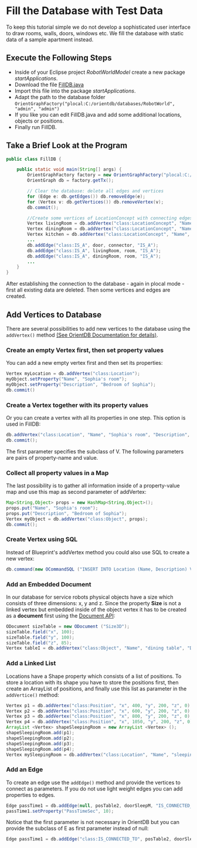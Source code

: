 # Fill the Database with Test Data
To keep this tutorial simple we do not develop a sophisticated user interface to draw rooms, walls, doors, windows etc. We  fill the database with static data of a sample apartment instead.

## Execute the Following Steps

* Inside of your Eclipse project *RobotWorldModel* create a new package *startApplications*.
* Download the file [FillDB.java](FillDB.java)
* Import this file into the package *startApplications*.
* Adapt the path to the database folder ``OrientGraphFactory("plocal:C:/orientdb/databases/RobotWorld", "admin", "admin")``
* If you like you can edit FillDB.java and add some additional locations, objects or positions.
* Finally run FillDB.

## Take a Brief Look at the Program


```java
public class FillDB {

	public static void main(String[] args) {
		OrientGraphFactory factory = new OrientGraphFactory("plocal:C:/orientdb/databases/RobotWorld", "admin", "admin");
		OrientGraph db = factory.getTx();

		// Clear the database: delete all edges and vertices
		for (Edge e: db.getEdges()) db.removeEdge(e);
		for (Vertex v: db.getVertices()) db.removeVertex(v);
		db.commit();

		//Create some vertices of LocationConcept with connecting edges
		Vertex livingRoom = db.addVertex("class:LocationConcept", "Name", "living room", "Description", "Room to talk to other people, to read, to watch TV, ...");
		Vertex diningRoom = db.addVertex("class:LocationConcept", "Name", "dining room", "Description", "Room to eat typically with a table and chairs");
		Vertex kitchen = db.addVertex("class:LocationConcept", "Name", "kitchen", "Description", "Room for cooking and to prepare meals");
		...
		db.addEdge("class:IS_A", door, connector, "IS_A");
		db.addEdge("class:IS_A", livingRoom, room, "IS_A");
		db.addEdge("class:IS_A", diningRoom, room, "IS_A");
		...
    }
}
```

After establishing the connection to the database - again in plocal mode - first all existing data are deleted. Then some vertices and edges are created.

## Add Vertices to Database
There are several possibilities to add new vertices to the database using the ``addVertex()`` method [(See OrientDB Documentation for details)](http://orientdb.com/docs/last/Graph-Database-Tinkerpop.html).

### Create an empty Vertex first, then set property values
You can add a new empty vertex first and then set its properties:

```java
Vertex myLocation = db.addVertex("class:Location");
myObject.setProperty("Name", "Sophia's room");
myObject.setProperty("Description", "Bedroom of Sophia");
db.commit()
```

### Create a Vertex together with its property values
Or you can create a vertex with all its properties in one step. This option is used in FillDB:

```java
db.addVertex("class:Location", "Name", "Sophia's room", "Description", "Bedroom of Sophia");
db.commit();
```

The first parameter specifies the subclass of V. The following parameters are pairs of property-name and value.

### Collect all property values in a Map
The last possibility is to gather all information inside of a property-value map and use this map as second parameter of addVertex:

```java
Map<String,Object> props = new HashMap<String,Object>();
props.put("Name", "Sophia's room");
props.put("Description", "Bedroom of Sophia");
Vertex myObject = db.addVertex("class:Object", props);
db.commit();
```

### Create Vertex using SQL
Instead of Blueprint's addVertex method you could also use SQL to create a new vertex:

```java
db.command(new OCommandSQL ("INSERT INTO Location (Name, Description) VALUES ('Sophia's room','Bedroom of Sophia')")).execute();
```

### Add an Embedded Document
In our database for service robots physical objects have a size which consists of three dimensions: x, y and z. Since the property **Size** is not a linked vertex but embedded inside of the object vertex it has to be created as a **document** first using the [Document API](http://orientdb.com/docs/last/Document-Database.html):

```java
ODocument sizeTable = new ODocument ("Size3D");
sizeTable.field("x", 100);
sizeTable.field("y", 100);
sizeTable.field("z", 85);
Vertex tableI = db.addVertex("class:Object", "Name", "dining table", "Description", "My circular dining table", "Size", sizeTable);
```

### Add a Linked List
Locations have a Shape property which consists of a list of positions. To store a location with its shape you have to store the positions first, then create an ArrayList of positions, and finally use this list as parameter in the ``addVertice()`` method:

```java
Vertex p1 = db.addVertex("class:Position", "x", 400, "y", 200, "z", 0);
Vertex p2 = db.addVertex("class:Position", "x", 600, "y", 200, "z", 0);
Vertex p3 = db.addVertex("class:Position", "x", 800, "y", 200, "z", 0);
Vertex p4 = db.addVertex("class:Position", "x", 1050, "y", 200, "z", 0);
ArrayList <Vertex> shapeSleepingRoom = new ArrayList <Vertex> ();
shapeSleepingRoom.add(p1);
shapeSleepingRoom.add(p2);
shapeSleepingRoom.add(p3);
shapeSleepingRoom.add(p4);
Vertex mySleepingRoom = db.addVertex("class:Location", "Name", "sleeping room", "Description", "Sleeping room of Mr. Miller", "Shape", shapeSleepingRoom);
```

### Add an Edge
To create an edge use the ``addEdge()`` method and provide the vertices to connect as parameters. If you do not use light weight edges you can add properties to edges.

```java
Edge passTime1 = db.addEdge(null, posTable2, doorSleepM, "IS_CONNECTED_TO");
passTime1.setProperty("PassTimeSec", 10);
```

Notice that the first parameter is not necessary in OrientDB but you can provide the subclass of E as first parameter instead of null:

```java
Edge passTime1 = db.addEdge("class:IS_CONNECTED_TO", posTable2, doorSleepM, "IS_CONNECTED_TO");
```
